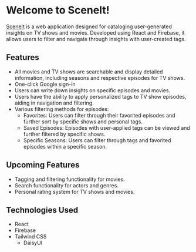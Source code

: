 # Welcome to SceneIt!
[SceneIt](https://sceneit.tv/) is a web application designed for cataloging user-generated insights on TV shows and movies. Developed using React and Firebase, it allows users to filter and navigate through insights with user-created tags. 
## Features
* All movies and TV shows are searchable and display detailed information, including seasons and respective episodes for TV shows.
* One-click Google sign-in
* Users can write down insights on specific episodes and movies.
* Users have the ability to apply personalized tags to TV show episodes, aiding in navigation and filtering.
* Various filtering methods for episodes:
  * Favorites: Users can filter through their favorited episodes and further sort by specific shows and personal tags.
  * Saved Episodes: Episodes with user-applied tags can be viewed and further filtered by specific shows.
  * Specific Seasons: Users can filter through tags and favorited episodes within a specific season.
## Upcoming Features
* Tagging and filtering functionality for movies.
* Search functionality for actors and genres.
* Personal rating system for TV shows and movies.
## Technologies Used
* React
* Firebase
* Tailwind CSS
  * DaisyUI

